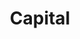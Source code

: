 ---
title: Capital
longTitle: 'Capital'
tags:
- gccommon
broaderTerm:
- "[[Growth capital Working capital Human capital Ventu]]"
french:
- "[[Capital]]"
narrowerTerm:
- "[[Assets]]"
relatedTerm:
- "[[Property Currency]]"
---